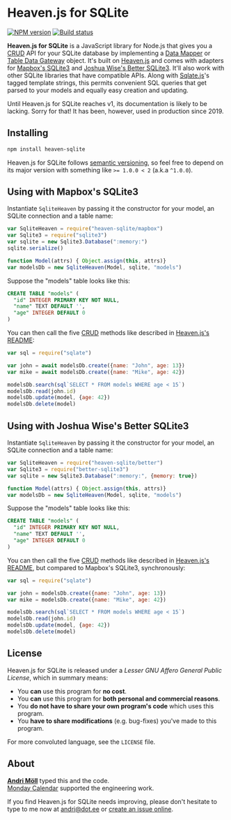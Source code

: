 Heaven.js for SQLite
====================
[![NPM version][npm-badge]](https://www.npmjs.com/package/heaven-sqlite)
[![Build status][build-badge]](https://github.com/moll/node-heaven-sqlite/actions/workflows/node.yaml)

**Heaven.js for SQLite** is a JavaScript library for Node.js that gives you a [CRUD][crud] API for your SQLite database by implementing a [Data Mapper][data-mapper] or [Table Data Gateway][table-data-gateway] object. It's built on [Heaven.js][heaven] and comes with adapters for [Mapbox's SQLite3][mapbox-sqlite3] and [Joshua Wise's Better SQLite3][better-sqlite3]. It'll also work with other SQLite libraries that have compatible APIs. Along with [Sqlate.js][sqlate]'s tagged template strings, this permits convenient SQL queries that get parsed to your models and equally easy creation and updating.

Until Heaven.js for SQLite reaches v1, its documentation is likely to be lacking. Sorry for that! It has been, however, used in production since 2019.

[npm-badge]: https://img.shields.io/npm/v/heaven-sqlite.svg
[build-badge]: https://github.com/moll/node-heaven-sqlite/actions/workflows/node.yaml/badge.svg
[data-mapper]: https://www.martinfowler.com/eaaCatalog/dataMapper.html
[table-data-gateway]: https://www.martinfowler.com/eaaCatalog/tableDataGateway.html
[sqlate]: https://github.com/moll/js-sqlate
[mapbox-sqlite3]: https://github.com/mapbox/node-sqlite3
[better-sqlite3]: https://github.com/JoshuaWise/better-sqlite3
[heaven]: https://github.com/moll/js-heaven
[crud]: https://en.wikipedia.org/wiki/Create,_read,_update_and_delete


Installing
----------
```sh
npm install heaven-sqlite
```

Heaven.js for SQLite follows [semantic versioning](http://semver.org), so feel free to depend on its major version with something like `>= 1.0.0 < 2` (a.k.a `^1.0.0`).


Using with Mapbox's SQLite3
---------------------------
Instantiate `SqliteHeaven` by passing it the constructor for your model, an SQLite connection and a table name:

```javascript
var SqliteHeaven = require("heaven-sqlite/mapbox")
var Sqlite3 = require("sqlite3")
var sqlite = new Sqlite3.Database(":memory:")
sqlite.serialize()

function Model(attrs) { Object.assign(this, attrs)}
var modelsDb = new SqliteHeaven(Model, sqlite, "models")
```

Suppose the "models" table looks like this:
```sql
CREATE TABLE "models" (
  "id" INTEGER PRIMARY KEY NOT NULL,
  "name" TEXT DEFAULT '',
  "age" INTEGER DEFAULT 0
)
```

You can then call the five [CRUD][crud] methods like described in [Heaven.js's README][heaven]:

```javascript
var sql = require("sqlate")

var john = await modelsDb.create({name: "John", age: 13})
var mike = await modelsDb.create({name: "Mike", age: 42})

modelsDb.search(sql`SELECT * FROM models WHERE age < 15`)
modelsDb.read(john.id)
modelsDb.update(model, {age: 42})
modelsDb.delete(model)
```


Using with Joshua Wise's Better SQLite3
---------------------------------------
Instantiate `SqliteHeaven` by passing it the constructor for your model, an SQLite connection and a table name:

```javascript
var SqliteHeaven = require("heaven-sqlite/better")
var Sqlite3 = require("better-sqlite3")
var sqlite = new Sqlite3.Database(":memory:", {memory: true})

function Model(attrs) { Object.assign(this, attrs)}
var modelsDb = new SqliteHeaven(Model, sqlite, "models")
```

Suppose the "models" table looks like this:
```sql
CREATE TABLE "models" (
  "id" INTEGER PRIMARY KEY NOT NULL,
  "name" TEXT DEFAULT '',
  "age" INTEGER DEFAULT 0
)
```

You can then call the five [CRUD][crud] methods like described in [Heaven.js's README][heaven], but compared to Mapbox's SQLite3, synchronously:

```javascript
var sql = require("sqlate")

var john = modelsDb.create({name: "John", age: 13})
var mike = modelsDb.create({name: "Mike", age: 42})

modelsDb.search(sql`SELECT * FROM models WHERE age < 15`)
modelsDb.read(john.id)
modelsDb.update(model, {age: 42})
modelsDb.delete(model)
```


License
-------
Heaven.js for SQLite is released under a *Lesser GNU Affero General Public License*, which in summary means:

- You **can** use this program for **no cost**.
- You **can** use this program for **both personal and commercial reasons**.
- You **do not have to share your own program's code** which uses this program.
- You **have to share modifications** (e.g. bug-fixes) you've made to this program.

For more convoluted language, see the `LICENSE` file.


About
-----
**[Andri Möll][moll]** typed this and the code.  
[Monday Calendar][monday] supported the engineering work.

If you find Heaven.js for SQLite needs improving, please don't hesitate to type to me now at [andri@dot.ee][email] or [create an issue online][issues].

[email]: mailto:andri@dot.ee
[issues]: https://github.com/moll/node-heaven-sqlite/issues
[moll]: https://m811.com
[monday]: https://mondayapp.com
